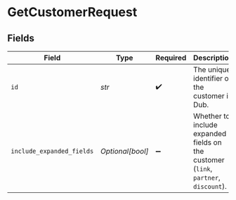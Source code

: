 # GetCustomerRequest


## Fields

| Field                                                                               | Type                                                                                | Required                                                                            | Description                                                                         |
| ----------------------------------------------------------------------------------- | ----------------------------------------------------------------------------------- | ----------------------------------------------------------------------------------- | ----------------------------------------------------------------------------------- |
| `id`                                                                                | *str*                                                                               | :heavy_check_mark:                                                                  | The unique identifier of the customer in Dub.                                       |
| `include_expanded_fields`                                                           | *Optional[bool]*                                                                    | :heavy_minus_sign:                                                                  | Whether to include expanded fields on the customer (`link`, `partner`, `discount`). |